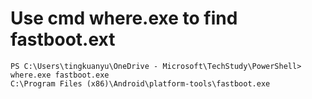# Use cmd where.exe to find fastboot.ext
```
PS C:\Users\tingkuanyu\OneDrive - Microsoft\TechStudy\PowerShell> where.exe fastboot.exe
C:\Program Files (x86)\Android\platform-tools\fastboot.exe
```